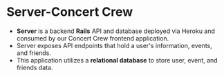 # Server-Concert Crew

<ul>
<li><b>Server</b> is a backend <b>Rails</b> API and database deployed via Heroku and consumed by our Concert Crew frontend application.</li>

<li>Server exposes API endpoints that hold a user's information, events, and friends.</li>
 
<li>This application utilizes a <b>relational database</b> to store user, event, and friends data.</li>
